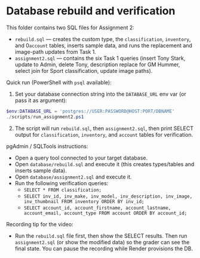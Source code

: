 Database rebuild and verification
================================

This folder contains two SQL files for Assignment 2:

- `rebuild.sql` — creates the custom type, the `classification`, `inventory`, and 0`account` tables, inserts sample data, and runs the replacement and image-path updates from Task 1.
- `assignment2.sql` — contains the six Task 1 queries (insert Tony Stark, update to Admin, delete Tony, description replace for GM Hummer, select join for Sport classification, update image paths).

Quick run (PowerShell with `psql` available):

1. Set your database connection string into the `DATABASE_URL` env var (or pass it as argument):

```powershell
$env:DATABASE_URL = 'postgres://USER:PASSWORD@HOST:PORT/DBNAME'
./scripts/run_assignment2.ps1
```

2. The script will run `rebuild.sql`, then `assignment2.sql`, then print SELECT output for `classification`, `inventory`, and `account` tables for verification.

pgAdmin / SQLTools instructions:

- Open a query tool connected to your target database.
- Open `database/rebuild.sql` and execute it (this creates types/tables and inserts sample data).
- Open `database/assignment2.sql` and execute it.
- Run the following verification queries:
  - `SELECT * FROM classification;`
  - `SELECT inv_id, inv_make, inv_model, inv_description, inv_image, inv_thumbnail FROM inventory ORDER BY inv_id;`
  - `SELECT account_id, account_firstname, account_lastname, account_email, account_type FROM account ORDER BY account_id;`

Recording tip for the video:
- Run the `rebuild.sql` file first, then show the SELECT results. Then run `assignment2.sql` (or show the modified data) so the grader can see the final state. You can pause the recording while Render provisions the DB.
